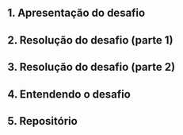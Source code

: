 
## 1. Apresentação do desafio


## 2. Resolução do desafio (parte 1)


## 3. Resolução do desafio (parte 2)


## 4. Entendendo o desafio


## 5. Repositório

[]()
